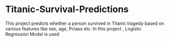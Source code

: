 # Titanic-Survival-Predictions
This project predicts whether a person survived in Titanic tragedy based on various features like sex, age, Pclass etc. In this project , Logistic Regression Model is used
